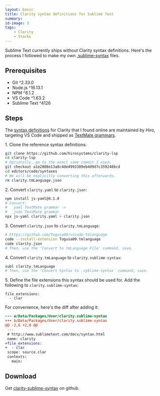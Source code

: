 ```yaml
---
layout: basic
title: Clarity syntax definitions for Sublime Text
summary:
id-image: 3
tags:
    - Clarity
    - Stacks
---
```


Sublime Text currently ships without Clarity syntax definitions. Here's the process I followed to make my own [.sublime-syntax](https://www.sublimetext.com/docs/syntax.html) files.

## Prerequisites

- Git ^2.33.0
- Node.js ^16.13.1
- NPM ^8.1.2
- VS Code ^1.63.2
- Sublime Text ^4126

## Steps

The [syntax definitions](https://github.com/hirosystems/clarity-lsp/blob/a1e2808e13a8c4de4993389eb409d7c359248bcd/editors/code/syntaxes/clarity.yaml) for Clarity that I found online are maintained by Hiro, targeting VS Code and shipped as [TextMate grammars](https://code.visualstudio.com/api/language-extensions/syntax-highlight-guide).

<span>1. Clone the reference syntax definitions:</span>

```bash
git clone https://github.com/hirosystems/clarity-lsp
cd clarity-lsp
# Optionally, go to the exact same commit I used.
git checkout a1e2808e13a8c4de4993389eb409d7c359248bcd
cd editors/code/syntaxes
# We will be explicitly converting this afterwards.
rm clarity.tmLanguage.json
```

<span>2. Convert `clarity.yaml` to `clarity.json`:</span>

```bash
npm install js-yaml@4.1.0
# Convert:
#   yaml TextMate grammar ->
#   json TextMate grammar
npx js-yaml clarity.yaml > clarity.json
```

<span>3. Convert `clarity.json` to `clarity.tmLanguage`:</span>

```bash
# https://github.com/Togusa09/vscode-tmlanguage
code --install-extension Togusa09.tmlanguage
code clarity.json
# Then, use the 'Convert to tmLanguage File' command, save.
```

<span>4. Convert `clarity.tmLanguage` to `clarity.sublime-syntax`:</span>

```bash
subl clarity.tmLanguage
# Then, use the 'Convert Syntax to .syblime-syntax` command, save.
```

<span>5. Define the file extensions this syntax should be used for. Add the following to `clarity.sublime-syntax`:</span>

```
file_extensions:
  - clar
```

For convenience, here's the diff after adding it:

```diff
--- a/Data/Packages/User/clarity.sublime-syntax
+++ b/Data/Packages/User/clarity.sublime-syntax
@@ -2,6 +2,8 @@
 ---
 # http://www.sublimetext.com/docs/syntax.html
 name: clarity
+file_extensions:
+  - clar
 scope: source.clar
 contexts:
   main:
```

## Download

Get [clarity-sublime-syntax](https://github.com/moodmosaic/clarity-sublime-syntax) on github.
